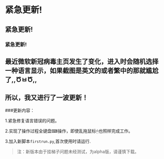 # 紧急更新!

## 紧急更新!

### 紧急更新!

## 最近微软新冠病毒主页发生了变化，进入时会随机选择一种语言显示，如果截图是英文的或者繁中的那就尴尬了,,ԾㅂԾ,,

## 所以，我又进行了一波更新！

###更新内容：

1.紧急修复语言错误的问题。

2.实现了操作过程全键盘⌨操作，即使乱拖鼠标🖱也照样完成工作。

3.加入新脚本`firstrun.py`,首次使用时请运行.

> 注：新版本由于挂梯子问题未经测试，为alpha版，请谨慎下载。
